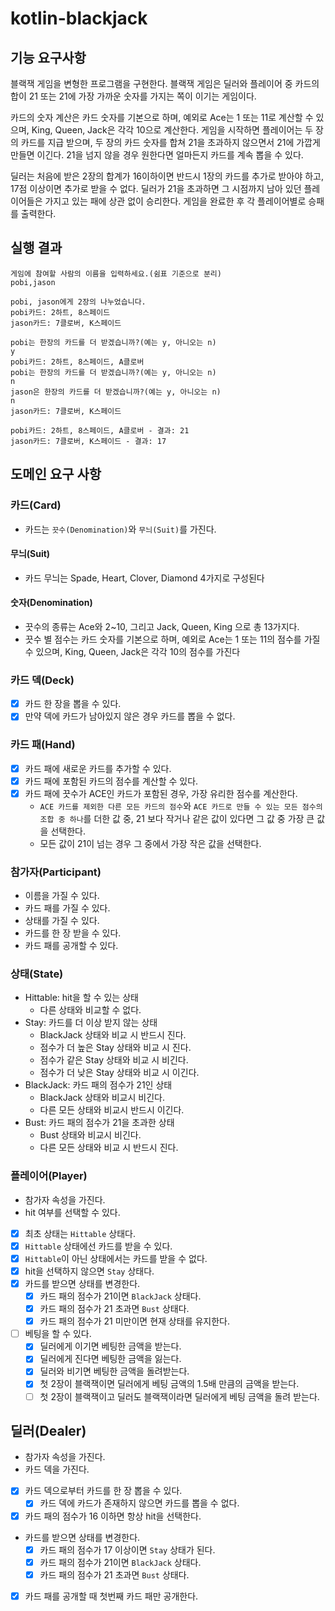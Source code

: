 # kotlin-blackjack

## 기능 요구사항

블랙잭 게임을 변형한 프로그램을 구현한다. 블랙잭 게임은 딜러와 플레이어 중 카드의 합이 21 또는 21에 가장 가까운 숫자를 가지는 쪽이 이기는 게임이다.

카드의 숫자 계산은 카드 숫자를 기본으로 하며, 예외로 Ace는 1 또는 11로 계산할 수 있으며, King, Queen, Jack은 각각 10으로 계산한다. 게임을 시작하면 플레이어는 두 장의 카드를 지급 받으며,
두 장의 카드 숫자를 합쳐 21을 초과하지 않으면서 21에 가깝게 만들면 이긴다. 21을 넘지 않을 경우 원한다면 얼마든지 카드를 계속 뽑을 수 있다.

딜러는 처음에 받은 2장의 합계가 16이하이면 반드시 1장의 카드를 추가로 받아야 하고, 17점 이상이면 추가로 받을 수 없다. 딜러가 21을 초과하면 그 시점까지 남아 있던 플레이어들은 가지고 있는 패에 상관 없이
승리한다. 게임을 완료한 후 각 플레이어별로 승패를 출력한다.

## 실행 결과

```
게임에 참여할 사람의 이름을 입력하세요.(쉼표 기준으로 분리)
pobi,jason

pobi, jason에게 2장의 나누었습니다.
pobi카드: 2하트, 8스페이드
jason카드: 7클로버, K스페이드

pobi는 한장의 카드를 더 받겠습니까?(예는 y, 아니오는 n)
y
pobi카드: 2하트, 8스페이드, A클로버
pobi는 한장의 카드를 더 받겠습니까?(예는 y, 아니오는 n)
n
jason은 한장의 카드를 더 받겠습니까?(예는 y, 아니오는 n)
n
jason카드: 7클로버, K스페이드

pobi카드: 2하트, 8스페이드, A클로버 - 결과: 21
jason카드: 7클로버, K스페이드 - 결과: 17
```

## 도메인 요구 사항

### 카드(Card)

- 카드는 `끗수(Denomination)`와 `무늬(Suit)`를 가진다.

#### 무늬(Suit)

- 카드 무늬는 Spade, Heart, Clover, Diamond 4가지로 구성된다

#### 숫자(Denomination)

- 끗수의 종류는 Ace와 2~10, 그리고 Jack, Queen, King 으로 총 13가지다.
- 끗수 별 점수는 카드 숫자를 기본으로 하며, 예외로 Ace는 1 또는 11의 점수를 가질 수 있으며, King, Queen, Jack은 각각 10의 점수를 가진다

### 카드 덱(Deck)

- [x] 카드 한 장을 뽑을 수 있다.
- [x] 만약 덱에 카드가 남아있지 않은 경우 카드를 뽑을 수 없다.

### 카드 패(Hand)

- [x] 카드 패에 새로운 카드를 추가할 수 있다.
- [x] 카드 패에 포함된 카드의 점수를 계산할 수 있다.
- [x] 카드 패에 끗수가 ACE인 카드가 포함된 경우, 가장 유리한 점수를 계산한다.
    - `ACE 카드를 제외한 다른 모든 카드의 점수`와 `ACE 카드로 만들 수 있는 모든 점수의 조합 중 하나`를 더한 값 중, 21 보다 작거나 같은 값이 있다면 그 값 중 가장 큰 값을 선택한다.
    - 모든 값이 21이 넘는 경우 그 중에서 가장 작은 값을 선택한다.

### 참가자(Participant)

- 이름을 가질 수 있다.
- 카드 패를 가질 수 있다.
- 상태를 가질 수 있다.
- 카드를 한 장 받을 수 있다.
- 카드 패를 공개할 수 있다.

### 상태(State)

- Hittable: hit을 할 수 있는 상태
    - 다른 상태와 비교할 수 없다.
- Stay: 카드를 더 이상 받지 않는 상태
    - BlackJack 상태와 비교 시 반드시 진다.
    - 점수가 더 높은 Stay 상태와 비교 시 진다.
    - 점수가 같은 Stay 상태와 비교 시 비긴다.
    - 점수가 더 낮은 Stay 상태와 비교 시 이긴다.
- BlackJack: 카드 패의 점수가 21인 상태
    - BlackJack 상태와 비교시 비긴다.
    - 다른 모든 상태와 비교시 반드시 이긴다.
- Bust: 카드 패의 점수가 21을 초과한 상태
    - Bust 상태와 비교시 비긴다.
    - 다른 모든 상태와 비교 시 반드시 진다.

### 플레이어(Player)

- 참가자 속성을 가진다.
- hit 여부를 선택할 수 있다.
- [x] 최초 상태는 `Hittable` 상태다.
- [x] `Hittable` 상태에선 카드를 받을 수 있다.
- [x] `Hittable`이 아닌 상태에서는 카드를 받을 수 없다.
- [x] hit을 선택하지 않으면 `Stay` 상태다.
- [x] 카드를 받으면 상태를 변경한다.
    - [x] 카드 패의 점수가 21이면 `BlackJack` 상태다.
    - [x] 카드 패의 점수가 21 초과면 `Bust` 상태다.
    - [x] 카드 패의 점수가 21 미만이면 현재 상태를 유지한다.
- [ ] 베팅을 할 수 있다.
  - [x] 딜러에게 이기면 베팅한 금액을 받는다.
  - [x] 딜러에게 진다면 베팅한 금액을 잃는다.
  - [x] 딜러와 비기면 베팅한 금액을 돌려받는다.
  - [x] 첫 2장이 블랙잭이면 딜러에게 베팅 금액의 1.5배 만큼의 금액을 받는다.
  - [ ] 첫 2장이 블랙잭이고 딜러도 블랙잭이라면 딜러에게 베팅 금액을 돌려 받는다.

## 딜러(Dealer)

- 참가자 속성을 가진다.
- 카드 덱을 가진다.
- [x] 카드 덱으로부터 카드를 한 장 뽑을 수 있다.
    - [x] 카드 덱에 카드가 존재하지 않으면 카드를 뽑을 수 없다.
- [x] 카드 패의 점수가 16 이하면 항상 hit을 선택한다.
- 카드를 받으면 상태를 변경한다.
    - [x] 카드 패의 점수가 17 이상이면 `Stay` 상태가 된다.
    - [x] 카드 패의 점수가 21이면 `BlackJack` 상태다.
    - [x] 카드 패의 점수가 21 초과면 `Bust` 상태다.
- [x] 카드 패를 공개할 때 첫번째 카드 패만 공개한다.
